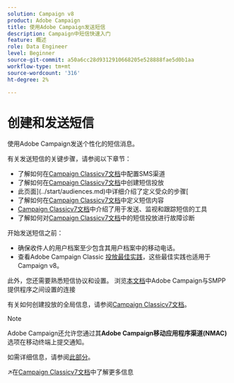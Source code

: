 ```yaml
---
solution: Campaign v8
product: Adobe Campaign
title: 使用Adobe Campaign发送短信
description: Campaign中短信快速入门
feature: 概述
role: Data Engineer
level: Beginner
source-git-commit: a50a6cc28d9312910668205e528888fae5d0b1aa
workflow-type: tm+mt
source-wordcount: '316'
ht-degree: 2%

---
```


# 创建和发送短信

使用Adobe Campaign发送个性化的短信消息。

有关发送短信的关键步骤，请参阅以下章节：

* 了解如何在[Campaign Classicv7文档](https://experienceleague.adobe.com/docs/campaign-classic/using/sending-messages/sending-messages-on-mobiles/sms-set-up.html?lang=en#sending-messages)中配置SMS渠道
* 了解如何在[Campaign Classicv7文档](https://experienceleague.adobe.com/docs/campaign-classic/using/sending-messages/sending-messages-on-mobiles/sms-create.html?lang=en#sending-messages)中创建短信投放
* 此页面](../start/audiences.md)中详细介绍了定义受众的步骤[
* 了解如何在[Campaign Classicv7文档](https://experienceleague.adobe.com/docs/campaign-classic/using/sending-messages/sending-messages-on-mobiles/sms-create.html?lang=en#defining-the-sms-content)中定义短信内容
* [Campaign Classicv7文档](https://experienceleague.adobe.com/docs/campaign-classic/using/sending-messages/sending-messages-on-mobiles/sms-send.html?lang=en#sending-messages)中介绍了用于发送、监视和跟踪短信的工具
* 了解如何对[Campaign Classicv7文档](https://experienceleague.adobe.com/docs/campaign-classic/using/sending-messages/sending-messages-on-mobiles/troubleshooting-sms.html?lang=en#sending-messages)中的短信投放进行故障诊断

开始发送短信之前：

* 确保收件人的用户档案至少包含其用户档案中的移动电话。
* 查看Adobe Campaign Classic [投放最佳实践](https://experienceleague.adobe.com/docs/campaign-classic/using/sending-messages/key-steps-when-creating-a-delivery/delivery-bestpractices/delivery-best-practices.html?lang=en#sending-messages)，这些最佳实践也适用于Campaign v8。

此外，您还需要熟悉短信协议和设置。 浏览[本文档](https://experienceleague.adobe.com/docs/campaign-classic/using/sending-messages/sending-messages-on-mobiles/sms-protocol.html?lang=en#sending-messages)中Adobe Campaign与SMPP提供程序之间设置的连接

有关如何创建投放的全局信息，请参阅[Campaign Classicv7文档](https://experienceleague.adobe.com/docs/campaign-classic/using/sending-messages/key-steps-when-creating-a-delivery/steps-about-delivery-creation-steps.html?lang=en#sending-messages)。

>[!NOTE]
>
>Adobe Campaign还允许您通过其&#x200B;**Adobe Campaign移动应用程序渠道(NMAC)**&#x200B;选项在移动终端上提交通知。
> 
>如需详细信息，请参阅[此部分](push.md)。

:arrow_upper_right:在[Campaign Classicv7文档](https://experienceleague.adobe.com/docs/campaign-classic/using/sending-messages/sending-messages-on-mobiles/sms-channel.html)中了解更多信息
